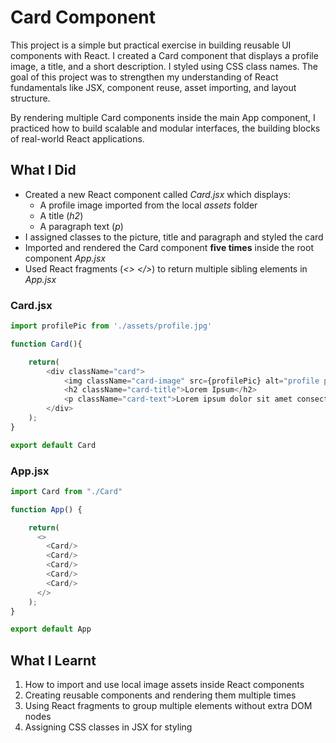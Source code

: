 # Card Component
This project is a simple but practical exercise in building reusable UI components with React. I created a Card component that displays a profile image, a title, and a short description. I styled using CSS class names. The goal of this project was to strengthen my understanding of React fundamentals like JSX, component reuse, asset importing, and layout structure.

By rendering multiple Card components inside the main App component, I practiced how to build scalable and modular interfaces, the building blocks of real-world React applications.

## What I Did
- Created a new React component called *Card.jsx* which displays:  
     - A profile image imported from the local *assets* folder  
     - A title (*h2*)  
     - A paragraph text (*p*)  
- I assigned classes to the picture, title and paragraph and styled the card  
- Imported and rendered the Card component **five times** inside the root component *App.jsx* 
- Used React fragments (*<> </>*) to return multiple sibling elements in *App.jsx*  

### Card.jsx
```javascript
import profilePic from './assets/profile.jpg'

function Card(){

    return(
        <div className="card">
            <img className="card-image" src={profilePic} alt="profile picture" />
            <h2 className="card-title">Lorem Ipsum</h2>
            <p className="card-text">Lorem ipsum dolor sit amet consectetur adipisicing elit. Temporibus, molestias?</p>
        </div>
    );
}

export default Card
```

### App.jsx
```javascript
import Card from "./Card"

function App() {

    return(
      <>
        <Card/>
        <Card/>
        <Card/>
        <Card/>
        <Card/>
      </>
    );
}

export default App
```

## What I Learnt
1. How to import and use local image assets inside React components  
2. Creating reusable components and rendering them multiple times  
3. Using React fragments to group multiple elements without extra DOM nodes  
4. Assigning CSS classes in JSX for styling